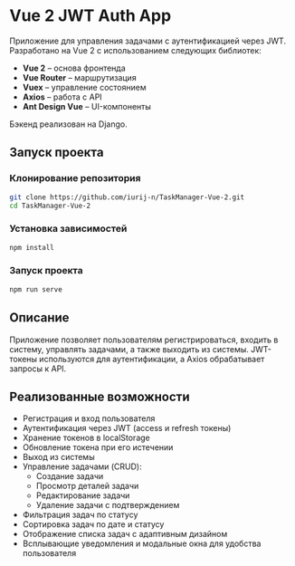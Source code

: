 # Vue 2 JWT Auth App

Приложение для управления задачами с аутентификацией через JWT. Разработано на Vue 2 с использованием следующих библиотек:

- **Vue 2** – основа фронтенда
- **Vue Router** – маршрутизация
- **Vuex** – управление состоянием
- **Axios** – работа с API
- **Ant Design Vue** – UI-компоненты

Бэкенд реализован на Django.

## Запуск проекта

### Клонирование репозитория
```sh
git clone https://github.com/iurij-n/TaskManager-Vue-2.git
cd TaskManager-Vue-2
```

### Установка зависимостей
```sh
npm install
```

### Запуск проекта
```sh
npm run serve
```

## Описание
Приложение позволяет пользователям регистрироваться, входить в систему, управлять задачами, а также выходить из системы. JWT-токены используются для аутентификации, а Axios обрабатывает запросы к API.

## Реализованные возможности
- Регистрация и вход пользователя
- Аутентификация через JWT (access и refresh токены)
- Хранение токенов в localStorage
- Обновление токена при его истечении
- Выход из системы
- Управление задачами (CRUD):
  - Создание задачи
  - Просмотр деталей задачи
  - Редактирование задачи
  - Удаление задачи с подтверждением
- Фильтрация задач по статусу
- Сортировка задач по дате и статусу
- Отображение списка задач с адаптивным дизайном
- Всплывающие уведомления и модальные окна для удобства пользователя
